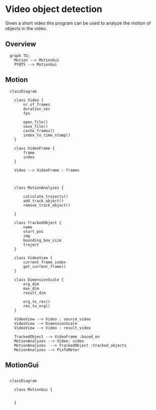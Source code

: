 # Video object detection

Given a short video this program can be used to analyze the motion of objects in the video.

## Overview

```mermaid
  graph TD;
    Motion --> MotionGui
    PYQT5 --> MotionGui

```

## Motion

```mermaid
  classDiagram

    class Video {
        nr_of_frames
        duration_sec
        fps

        open_file()
        save_file()
        cache_frames()
        index_to_time_stamp()
    }

    class VideoFrame {
        frame
        index
    }

    Video --> VideoFrame : frames



    class MotionAnalyzes {

        calculate_trajects()
        add_track_object()
        remove_track_object()
        
    }

    class TrackedObject {
        name
        start_pos
        img
        bounding_box_size
        traject
    }

    class VideoView {
        current_frame_index
        get_current_frame()
    }

    class DimensionScale {
        org_dim
        max_dim
        result_dim

        org_to_res()
        res_to_org()
    }

    VideoView --> Video : source_video
    VideoView --> DimensionScale
    VideoView --> Video : result_video

    TrackedObject --> VideoFrame :based_on
    MotionAnalyzes --> Video: video
    MotionAnalyzes  --> TrackedObject :tracked_objects
    MotionAnalyzes --> PixToMeter

```

## MotionGui

```mermaid

  classDiagram

    class MotionGui {


    }



```